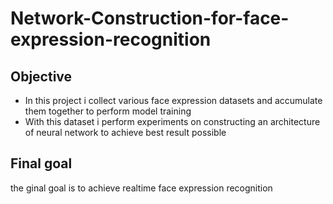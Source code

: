 # Network-Construction-for-face-expression-recognition

## Objective
- In this project i collect various face expression datasets and accumulate them together to perform model training
- With this dataset i perform experiments on constructing an architecture of neural network to achieve best result possible
## Final goal
the ginal goal is to achieve realtime face expression recognition 
